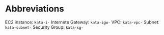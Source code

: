 # Abbreviations

EC2 instance: `kata-i-`
Internete Gateway: `kata-igw-`
VPC: `kata-vpc-`
Subnet: `kata-subnet-`
Security Group: `kata-sg-`
